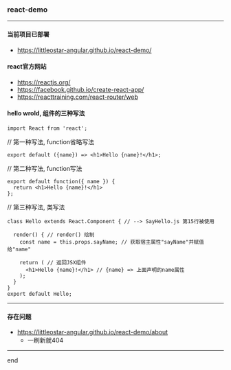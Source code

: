 
### react-demo

---

#### 当前项目已部署
 - https://littleostar-angular.github.io/react-demo/

#### react官方网站
 - https://reactjs.org/
 - https://facebook.github.io/create-react-app/
 - https://reacttraining.com/react-router/web

#### hello wrold, 组件的三种写法

```
import React from 'react';
```
// 第一种写法, function省略写法
```
export default ({name}) => <h1>Hello {name}!</h1>;
```
// 第二种写法, function写法
```
export default function({ name }) {
  return <h1>Hello {name}!</h1>
};
```
// 第三种写法, 类写法
```
class Hello extends React.Component { // --> SayHello.js 第15行被使用

  render() { // render() 绘制
    const name = this.props.sayName; // 获取宿主属性"sayName"并赋值给"name"

    return ( // 返回JSX组件
      <h1>Hello {name}!</h1> // {name} => 上面声明的name属性
    );
  }
}
export default Hello;
```

---

#### 存在问题

 - https://littleostar-angular.github.io/react-demo/about
   - 一刷新就404

---

end